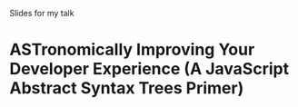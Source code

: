 Slides for my talk

# ASTronomically Improving Your Developer Experience (A JavaScript Abstract Syntax Trees Primer)

